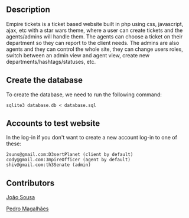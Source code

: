 ## Description

Empire tickets is a ticket based website built in php using css, javascript, ajax, etc with a star wars theme, where a user can create tickets and the agents/admins will handle them.
The agents can choose a ticket on their department so they can report to the client needs. The admins are also agents and they can control the whole site, they can change users 
roles, switch between an admin view and agent view, create new departments/hashtags/statuses, etc.

## Create the database 

To create the database, we need to run the following command:

    sqlite3 database.db < database.sql

## Accounts to test website

In the log-in if you don't want to create a new account log-in to one of these:

    2suns@gmail.com:D3sertPlanet (client by default)
    cody@gmail.com:3mpireOfficer (agent by default)
    shiv@gmail.com:th3Senate (admin)

## Contributors

<a href="https://github.com/joaossousa12/"> João Sousa </a>

<a href="https://github.com/pedromagalhaes0"> Pedro Magalhães </a>
